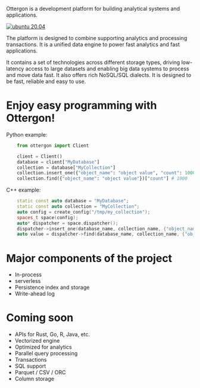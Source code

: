 Ottergon is a development platform for building analytical systems and applications.

[![ubuntu 20.04](https://github.com/duckstax/ottergon/actions/workflows/ubuntu_20_04.yaml/badge.svg)](https://github.com/duckstax/ottergon/actions/workflows/ubuntu_20_04.yaml)

The platform is designed to combine supporting analytics and processing transactions. It is a unified data engine to power fast analytics and fast applications.

It contains a set of technologies across different storage types, driving low-latency access to large datasets and enabling big data systems to process and move data fast. It also offers rich NoSQL/SQL dialects. It is designed to be fast, reliable and easy to use.

# Enjoy easy programming with Ottergon!

Python example:

```python
    from ottergon import Client

    client = Client()
    database = client["MyDatabase"]
    collection = database["MyCollection"]
    collection.insert_one({"object_name": "object value", "count": 1000})
    collection.find({"object_name": "object value"})["count"] # 1000
```

C++ example:

```cpp
    static const auto database = "MyDatabase";
    static const auto collection = "MyCollection";
    auto config = create_config("/tmp/my_collection");
    spaces_t space(config);
    auto* dispatcher = space.dispatcher();
    dispatcher->insert_one(database_name, collection_name, {"object_name": "object value", "count": 1000});
    auto value = dispatcher->find(database_name, collection_name, {"object_name": "object value"});
```

# Major components of the project

* In-process
* serverless
* Persistence index and storage
* Write-ahead log

# Coming soon

* APIs for Rust, Go, R, Java, etc.
* Vectorized engine
* Optimized for analytics
* Parallel query processing
* Transactions
* SQL support
* Parquet / CSV / ORC
* Column storage